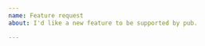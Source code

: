 ```yaml
---
name: Feature request
about: I'd like a new feature to be supported by pub.

---
```


<!--
 Please describe the feature and your use case.

 Are there any workarounds today?
-->

